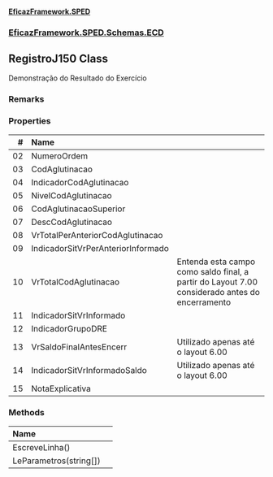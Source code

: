 #### [EficazFramework.SPED](EficazFrameworkSPED.md 'EficazFramework SPED')
### [EficazFramework.SPED.Schemas.ECD](EficazFramework.SPED.Schemas.ECD.md 'EficazFramework.SPED.Schemas.ECD')

## RegistroJ150 Class

Demonstração do Resultado do Exercício

### Remarks
### Properties

| # | Name | |
| ---: | :--- | :--- |
| 02 | NumeroOrdem |  |
| 03 | CodAglutinacao |  |
| 04 | IndicadorCodAglutinacao |  |
| 05 | NivelCodAglutinacao |  |
| 06 | CodAglutinacaoSuperior |  |
| 07 | DescCodAglutinacao |  |
| 08 | VrTotalPerAnteriorCodAglutinacao |  |
| 09 | IndicadorSitVrPerAnteriorInformado |  |
| 10 | VrTotalCodAglutinacao | Entenda esta campo como saldo final, a partir do Layout 7.00 considerado antes do encerramento |
| 11 | IndicadorSitVrInformado |  |
| 12 | IndicadorGrupoDRE |  |
| 13 | VrSaldoFinalAntesEncerr | Utilizado apenas até o layout 6.00 |
| 14 | IndicadorSitVrInformadoSaldo | Utilizado apenas até o layout 6.00 |
| 15 | NotaExplicativa |  |
### Methods

| Name | |
| :--- | :--- |
| EscreveLinha() |  |
| LeParametros(string[]) |  |
